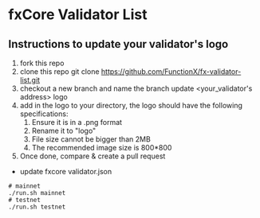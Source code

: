 # fxCore Validator List

## Instructions to update your validator's logo
1. fork this repo
2. clone this repo
git clone https://github.com/FunctionX/fx-validator-list.git
3. checkout a new branch and name the branch
update <your_validator's address> logo
4. add in the logo to your directory, the logo should have the following specifications:
    1. Ensure it is in a .png format
    2. Rename it to "logo"
    3. File size cannot be bigger than 2MB
    4. The recommended image size is 800*800
5. Once done, compare & create a pull request


* update fxcore validator.json

```shell script
# mainnet
./run.sh mainnet
# testnet
./run.sh testnet
```
